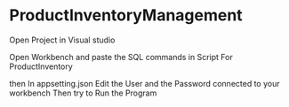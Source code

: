 # ProductInventoryManagement
Open Project in Visual studio

Open Workbench and paste the SQL commands in Script For ProductInventory

then In appsetting.json
Edit the User and the Password connected to your workbench
Then try to Run the Program

